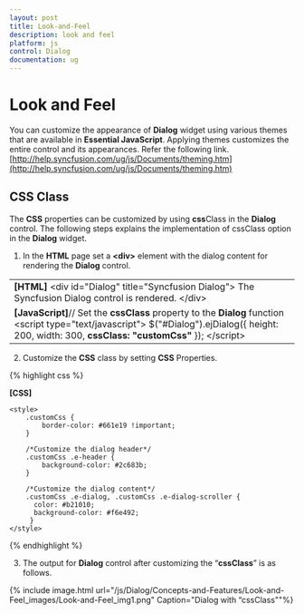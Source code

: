 ```yaml
---
layout: post
title: Look-and-Feel
description: look and feel
platform: js
control: Dialog
documentation: ug
---
```


# Look and Feel

You can customize the appearance of **Dialog** widget using various themes that are available in **Essential JavaScript**. Applying themes customizes the entire control and its appearances. Refer the following link.
[http://help.syncfusion.com/ug/js/Documents/theming.htm](http://help.syncfusion.com/ug/js/Documents/theming.htm)

## CSS Class

The **CSS** properties can be customized by using **css**Class in the **Dialog** control. The following steps explains the implementation of cssClass option in the **Dialog** widget.

1. In the **HTML** page set a **&lt;div&gt;** element with the dialog content for rendering the **Dialog** control. 

<table>
<tr>
<td>
<b>[HTML]</b>    &lt;div id="Dialog" title="Syncfusion Dialog"&gt;        The Syncfusion Dialog control is rendered.    &lt;/div&gt;</td></tr>
<tr>
<td>
<b>[JavaScript]</b>// Set the <b>cssClass</b> property to the <b>Dialog</b> function    &lt;script type="text/javascript"&gt;        $("#Dialog").ejDialog({            height: 200,            width: 300,<b>            cssClass: "customCss"</b>        });    &lt;/script&gt;</td></tr>
</table>




2. Customize the **CSS** class by setting **CSS** Properties. 



{% highlight css %}

**[CSS]**

    <style>
        .customCss {            
            border-color: #661e19 !important;
        }

        /*Customize the dialog header*/
        .customCss .e-header {
            background-color: #2c683b;
        }

        /*Customize the dialog content*/
        .customCss .e-dialog, .customCss .e-dialog-scroller {
          color: #b21010;
          background-color: #f6e492;        
         }
    </style>



{% endhighlight %}



3. The output for **Dialog** control after customizing the “**cssClass**” is as follows.

{% include image.html url="/js/Dialog/Concepts-and-Features/Look-and-Feel_images/Look-and-Feel_img1.png" Caption="Dialog with “cssClass""%}












